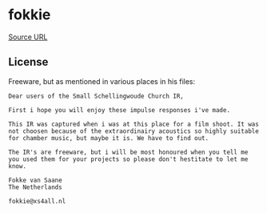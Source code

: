 # fokkie

[Source URL](https://fokkie.home.xs4all.nl/)

## License

Freeware, but as mentioned in various places in his files:

```
Dear users of the Small Schellingwoude Church IR, 

First i hope you will enjoy these impulse responses i've made. 

This IR was captured when i was at this place for a film shoot. It was not choosen because of the extraordinairy acoustics so highly suitable for chamber music, but maybe it is. We have to find out. 

The IR's are freeware, but i will be most honoured when you tell me you used them for your projects so please don't hestitate to let me know.  

Fokke van Saane
The Netherlands

fokkie@xs4all.nl 
```
